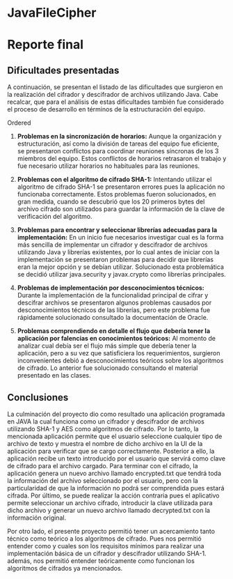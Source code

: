 ﻿# JavaFileCipher
# Reporte final
## Dificultades presentadas
A continuación, se presentan el listado de las dificultades que surgieron en la realización del cifrador y descifrador de archivos utilizando Java. Cabe recalcar, que para el análisis de estas dificultades también fue considerado el proceso de desarrollo en términos de la estructuración del equipo. 

Ordered

1.	**Problemas en la sincronización de horarios:** Aunque la organización y estructuración, así como la división de tareas del equipo fue eficiente, se presentaron conflictos para coordinar reuniones síncronas de los 3 miembros del equipo. Estos conflictos de horarios retrasaron el trabajo y fue necesario utilizar horarios no habituales para las reuniones.
2.	**Problemas con el algoritmo de cifrado SHA-1:** Intentando utilizar el algoritmo de cifrado SHA-1 se presentaron errores pues la aplicación no funcionaba correctamente. Estos problemas fueron solucionados, en gran medida, cuando se descubrió que los 20 primeros bytes del archivo cifrado son utilizados para guardar la información de la clave de verificación del algoritmo.

3.	**Problemas para encontrar y seleccionar librerías adecuadas para la implementación:** En un inicio fue necesarios investigar cual es la forma más sencilla de implementar un cifrador y descifrador de archivos utilizando Java y librerías existentes, por lo cual antes de iniciar con la implementación se presentaron problemas para decidir que librerías eran la mejor opción y se debían utilizar. Solucionado esta problemática se decidió utilizar java.security y javax.crypto como librerías principales.

4.	**Problemas de implementación por desconocimientos técnicos:** Durante la implementación de la funcionalidad principal de cifrar y descifrar archivos se presentaron algunos problemas causados por desconocimientos técnicos de las librerías, pero este problema fue rápidamente solucionado consultado la documentación de Oracle.

5.	**Problemas comprendiendo en detalle el flujo que debería tener la aplicación por falencias en conocimientos teóricos:** Al momento de analizar cual debía ser el flujo más simple que debería tener la aplicación, pero a su vez que satisficiera los requerimientos, surgieron inconvenientes debió a desconocimientos teóricos sobre los algoritmos de cifrado. Lo anterior fue solucionado consultando el material presentado en las clases.

## Conclusiones
La culminación del proyecto dio como resultado una aplicación programada en JAVA la cual funciona como un cifrador y descifrador de archivos utilizando SHA-1 y AES como algoritmos de cifrado. Por lo tanto, la mencionada aplicación permite que el usuario seleccione cualquier tipo de archivo de texto y muestra el nombre de dicho archivo en la UI de la aplicación para verificar que se cargo correctamente. Posterior a ello, la aplicación recibe un texto introducido por el usuario que servirá como clave de cifrado para el archivo cargado. Para terminar con el cifrado, la aplicación genera un nuevo archivo llamado encrypted.txt que tendrá toda la información del archivo seleccionado por el usuario, pero con la particularidad de que la información no podrá ser comprendida pues estará cifrada. Por último, se puede realizar la acción contraria pues el aplicativo permite seleccionar un archivo cifrado, introducir la clave utilizada para dicho archivo y generar un nuevo archivo llamado decrypted.txt con la información original. 

Por otro lado, el presente proyecto permitió tener un acercamiento tanto técnico como teórico a los algoritmos de cifrado. Pues nos permitió entender como y cuales son los requisitos mínimos para realizar una implementación básica de un cifrador y descifrador utilizando SHA-1. además, nos permitió entender teóricamente como funcionan los algoritmos de cifrados ya mencionados. 
